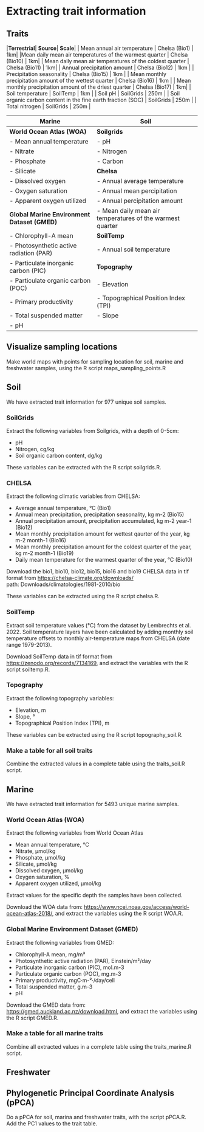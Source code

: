 # Extracting trait information

## Traits

|**Terrestrial**| **Source**| **Scale**|
| Mean annual air temperature | Chelsa (Bio1) | 1km|
|Mean daily mean air temperatures of the warmest quarter | Chelsa (Bio10) | 1km|
| Mean daily mean air temperatures of the coldest quarter | Chelsa (Bio11) | 1km|
| Annual precipitation amount | Chelsa (Bio12) | 1km |
| Precipitation seasonality | Chelsa (Bio15) | 1km |
| Mean monthly precipitation amount of the wettest quarter | Chelsa (Bio16) | 1km |
| Mean monthly precipitation amount of the driest quarter | Chelsa (Bio17) | 1km|
| Soil temperature | SoilTemp | 1km |
| Soil pH | SoilGrids | 250m |
| Soil organic carbon content in the fine earth fraction (SOC) | SoilGrids | 250m |
| Total nitrogen | SoilGrids | 250m |

| **Marine** | **Soil** | 
|--------|------|
| **World Ocean Atlas (WOA)** | **Soilgrids** | 
| - Mean annual temperature | - pH |
| - Nitrate | - Nitrogen |  
| - Phosphate | - Carbon | 
| - Silicate | **Chelsa** | 
| - Dissolved oxygen | - Annual average temperature | 
| - Oxygen saturation | - Annual mean percipitation |
| - Apparent oxygen utilized | - Annual percipitation amount | 
| **Global Marine Environment Dataset (GMED)** | - Mean daily mean air temperatures of the warmest quarter | 
| - Chlorophyll-A mean | **SoilTemp** |
| - Photosynthetic active radiation (PAR) | - Annual soil temperature | 
| - Particulate inorganic carbon (PIC) | **Topography** |
| - Particulate organic carbon (POC) | - Elevation | 
| - Primary productivity | - Topographical Position Index (TPI)
| - Total suspended matter | - Slope |
| - pH |

## Visualize sampling locations

Make world maps with points for sampling location for soil, marine and freshwater samples, using the R script maps_sampling_points.R

## Soil

We have extracted trait information for 977 unique soil samples.  

### SoilGrids

Extract the following variables from Soilgrids, with a depth of 0-5cm: 
- pH
- Nitrogen, cg/kg
- Soil organic carbon content, dg/kg

These variables can be extracted with the R script soilgrids.R. 

### CHELSA

Extract the following climatic variables from CHELSA: 
- Average annual temperature, °C (Bio1)
- Annual mean precipitation, precipitation seasonality, kg m-2 (Bio15)
- Annual precipitation amount, precipitation accumulated, kg m-2 year-1 (Bio12)
- Mean monthly precipitation amount for wettest qaurter of the year, kg m-2 month-1 (Bio16)
- Mean monthly precipitation amount for the coldest quarter of the year, kg m-2 month-1 (Bio19)
- Daily mean temperature for the warmest quarter of the year, °C (Bio10)

Download the bio1, bio10, bio12, bio15, bio16 and bio19 CHELSA data in tif format from https://chelsa-climate.org/downloads/   
path: Downloads/climatologies/1981-2010/bio

These variables can be extracted using the R script chelsa.R. 

### SoilTemp

Extract soil temperature values (°C) from the dataset by Lembrechts et al. 2022. Soil temperature layers have been calculated by adding monthly soil temperature offsets to monthly air-temperature maps from CHELSA (date range 1979-2013). 

Download SoilTemp data in tif format from https://zenodo.org/records/7134169, and extract the variables with the R script soiltemp.R.

### Topography

Extract the following topography variables: 
- Elevation, m
- Slope, °
- Topographical Position Index (TPI), m

These variables can be extracted using the R script topography_soil.R. 

### Make a table for all soil traits

Combine the extracted values in a complete table using the traits_soil.R script. 

## Marine

We have extracted trait information for 5493 unique marine samples.  

### World Ocean Atlas (WOA)
 
Extract the following variables from World Ocean Atlas
- Mean annual temperature, °C
- Nitrate, µmol/kg
- Phosphate, µmol/kg
- Silicate, µmol/kg
- Dissolved oxygen, µmol/kg
- Oxygen saturation, %
- Apparent oxygen utilized, µmol/kg

Extract values for the specific depth the samples have been collected.

Download the WOA data from: https://www.ncei.noaa.gov/access/world-ocean-atlas-2018/, and extract the variables using the R script WOA.R.  

### Global Marine Environment Dataset (GMED)

Extract the following variables from GMED:
- Chlorophyll-A mean, mg/m³
- Photosynthetic active radiation (PAR), Einstein/m²/day
- Particulate inorganic carbon (PIC), mol.m-3
- Particulate organic carbon (POC), mg.m-3
- Primary productivity, mgC·m-²·/day/cell
- Total suspended matter, g.m-3
- pH

Download the GMED data from: https://gmed.auckland.ac.nz/download.html, and extract the variables using the R script GMED.R. 

### Make a table for all marine traits

Combine all extracted values in a complete table using the traits_marine.R script. 

## Freshwater

## Phylogenetic Principal Coordinate Analysis (pPCA)

Do a pPCA for soil, marina and freshwater traits, with the script pPCA.R. Add the PC1 values to the trait table. 

